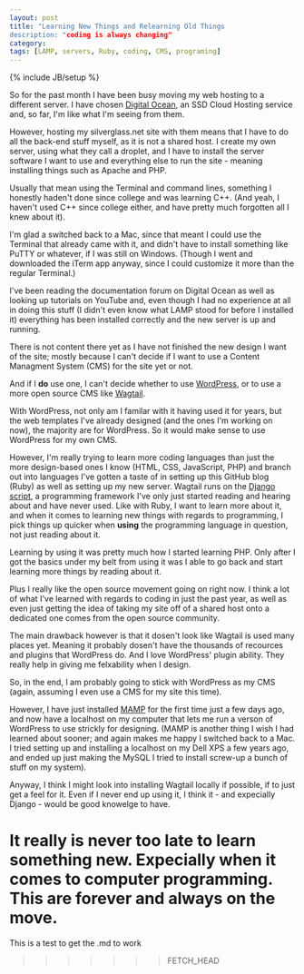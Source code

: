 ```yaml
---
layout: post
title: "Learning New Things and Relearning Old Things
description: "coding is always changing"
category: 
tags: [LAMP, servers, Ruby, coding, CMS, programing]
---
```


{% include JB/setup %}

So for the past month I have been busy moving my web hosting to a different server. I have chosen [Digital Ocean](https://www.digitalocean.com/), an SSD Cloud Hosting service and, so far, I'm like what I'm seeing from them. 

However, hosting my silverglass.net site with them means that I have to do all the back-end stuff myself, as it is not a shared host. I create my own server, using what they call a droplet, and I have to install the server software I want to use and everything else to run the site - meaning installing things such as Apache and PHP. 

Usually that mean using the Terminal and command lines, something I honestly haden't done since college and was learning C++. (And yeah, I haven't used C++ since college either, and have pretty much forgotten all I knew about it).

I'm glad a switched back to a Mac, since that meant I could use the Terminal that already came with it, and didn't have to install something like PuTTY or whatever, if I was still on Windows. (Though I went and downloaded the iTerm app anyway, since I could customize it more than the regular Terminal.)

<!--more--> 

I've been reading the documentation forum on Digital Ocean as well as looking up tutorials on YouTube and, even though I had no experience at all in doing this stuff (I didn't even know what LAMP stood for before I installed it) everything has been installed correctly and the new server is up and running. 

There is not content there yet as I have not finished the new design I want of the site; mostly because I can't decide if I want to use a Content Managment System (CMS) for the site yet or not. 

And if I **do** use one, I can't decide whether to use [WordPress](http://wordpress.org/), or to use a more open source CMS like [Wagtail](http://wagtail.io/). 

With WordPress, not only am I familar with it having used it for years, but the web templates I've already designed (and the ones I'm working on now), the majority are for WordPress. So it would make sense to use WordPress for my own CMS. 

However, I'm really trying to learn more coding languages than just the more design-based ones I know (HTML, CSS, JavaScript, PHP) and branch out into languages I've gotten a taste of in setting up this GitHub blog (Ruby) as well as setting up my new server. Wagtail runs on the [Django script](https://www.djangoproject.com/), a programming framework I've only just started reading and hearing about and have never used. Like with Ruby, I want to learn more about it, and when it comes to learning new things with regards to programming, I pick things up quicker when **using** the programming language in question, not just reading about it. 

Learning by using it was pretty much how I started learning PHP. Only after I got the basics under my belt from using it was I able to go back and start learning more things by reading about it.

Plus I really like the open source movement going on right now. I think a lot of what I've learned with regards to coding in just the past year, as well as even just getting the idea of taking my site off of a shared host onto a dedicated one comes from the open source community.

The main drawback however is that it dosen't look like Wagtail is used many places yet. Meaning it probably dosen't have the thousands of recources and plugins that WordPress do. And I love WordPress' plugin ability. They really help in giving me felxability when I design. 

So, in the end, I am probably going to stick with WordPress as my CMS (again, assuming I even use a CMS for my site this time). 

However, I have just installed [MAMP](http://www.mamp.info/en/) for the first time just a few days ago, and now have a localhost on my computer that lets me run a verson of WordPress to use strickly for designing. (MAMP is another thing I wish I had learned about sooner; and again makes me happy I switched back to a Mac. I tried setting up and installing a localhost on my Dell XPS a few years ago, and ended up just making the MySQL I tried to install screw-up a bunch of stuff on my system).

Anyway, I think I might look into installing Wagtail locally if possible, if to just get a feel for it. Even if I never end up using it, I think it - and expecially Django - would be good knowelge to have. 

It really is never too late to learn something new. Expecially when it comes to computer programming. This are forever and always on the move.        
=======
This is a test to get the .md to work
>>>>>>> FETCH_HEAD
